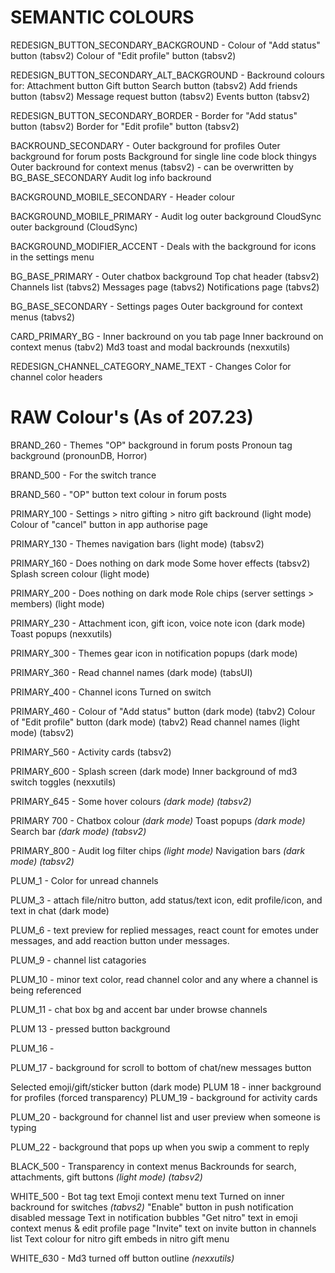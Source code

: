 # SEMANTIC COLOURS

REDESIGN_BUTTON_SECONDARY_BACKGROUND -
Colour of "Add status" button (tabsv2)
Colour of "Edit profile" button (tabsv2)

REDESIGN_BUTTON_SECONDARY_ALT_BACKGROUND -
Backround colours for:
Attachment button
Gift button
Search button (tabsv2)
Add friends button (tabsv2)
Message request button (tabsv2)
Events button (tabsv2)

REDESIGN_BUTTON_SECONDARY_BORDER -
Border for "Add status" button (tabsv2)
Border for "Edit profile" button (tabsv2)

BACKROUND_SECONDARY -
Outer background for profiles
Outer background for forum posts
Background for single line code block thingys
Outer backround for context menus (tabsv2) - can be overwritten by BG_BASE_SECONDARY
Audit log info backround

BACKGROUND_MOBILE_SECONDARY -
Header colour

BACKGROUND_MOBILE_PRIMARY -
Audit log outer background
CloudSync outer background (CloudSync)

BACKGROUND_MODIFIER_ACCENT -
Deals with the background for icons in the settings menu

BG_BASE_PRIMARY -
Outer chatbox background
Top chat header (tabsv2)
Channels list (tabvs2)
Messages page (tabvs2)
Notifications page (tabvs2)

BG_BASE_SECONDARY - 
Settings pages
Outer background for context menus (tabvs2)

CARD_PRIMARY_BG -
Inner backround on you tab page 
Inner backround on context menus (tabv2)
Md3 toast and modal backrounds (nexxutils)

REDESIGN_CHANNEL_CATEGORY_NAME_TEXT - Changes Color for channel color headers

# RAW Colour's (As of 207.23)

BRAND_260 - 
Themes "OP" background in forum posts
Pronoun tag background (pronounDB, Horror)

BRAND_500 -
For the switch trance

BRAND_560 - 
"OP" button text colour in forum posts

PRIMARY_100 - 
Settings > nitro gifting > nitro gift backround (light mode)
Colour of "cancel" button in app authorise page

PRIMARY_130 - 
Themes navigation bars (light mode) (tabsv2)

PRIMARY_160 - Does nothing on dark mode
Some hover effects (tabsv2)
Splash screen colour (light mode)

PRIMARY_200 - Does nothing on dark mode
Role chips (server settings > members) (light mode) 

PRIMARY_230 - 
Attachment icon, gift icon, voice note icon (dark mode)
Toast popups (nexxutils)

PRIMARY_300 -
Themes gear icon in notification popups (dark mode)

PRIMARY_360 -
Read channel names (dark mode) (tabsUI)

PRIMARY_400 -
Channel icons
Turned on switch

PRIMARY_460 - 
Colour of "Add status" button (dark mode) (tabv2)
Colour of "Edit profile" button (dark mode) (tabv2)
Read channel names (light mode) (tabsv2) 

PRIMARY_560 - 
Activity cards (tabsv2)

PRIMARY_600 -
Splash screen (dark mode) 
Inner background of md3 switch toggles (nexxutils)

PRIMARY_645 -
Some hover colours *(dark mode) (tabsv2)*

PRIMARY 700 -
Chatbox colour *(dark mode)*
Toast popups *(dark mode)*
Search bar *(dark mode) (tabsv2)*

PRIMARY_800 -
Audit log filter chips *(light mode)*
Navigation bars *(dark mode) (tabsv2)*

PLUM_1 - Color for unread channels

PLUM_3 - attach file/nitro button, add status/text icon, edit profile/icon, and text in chat (dark mode) 

PLUM_6 - text preview for replied messages, react count for emotes under messages, and add reaction button under messages.

PLUM_9 - channel list catagories

PLUM_10 - minor text color,  read channel color and any where a channel is being referenced

PLUM_11 - chat box bg and accent bar under browse channels 

PLUM 13 - pressed button background

PLUM_16 - 

PLUM_17 - background for scroll to bottom of chat/new messages button

Selected emoji/gift/sticker button (dark mode)
PLUM 18 - inner background for profiles (forced transparency)
PLUM_19 - background for activity cards

PLUM_20 - background for channel list and user preview when someone is typing

PLUM_22 - background that pops up when you swip a comment to reply

BLACK_500 - 
Transparency in context menus
Backrounds for search, attachments, gift buttons *(light mode) (tabsv2)*

WHITE_500 - 
Bot tag text
Emoji context menu text
Turned on inner backround for switches *(tabvs2)*
"Enable" button in push notification disabled message
Text in notification bubbles
"Get nitro" text in emoji context menus & edit profile page
"Invite" text on invite button in channels list
Text colour for nitro gift embeds in nitro gift menu

WHITE_630 -
Md3 turned off button outline *(nexxutils)*
